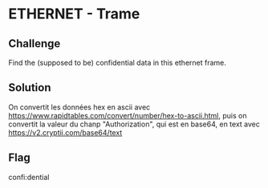 # ETHERNET - Trame

## Challenge

Find the (supposed to be) confidential data in this ethernet frame.

## Solution

On convertit les données hex en ascii avec https://www.rapidtables.com/convert/number/hex-to-ascii.html, puis on convertit la valeur du chanp "Authorization", qui est en base64, en text avec https://v2.cryptii.com/base64/text

## Flag

confi:dential
